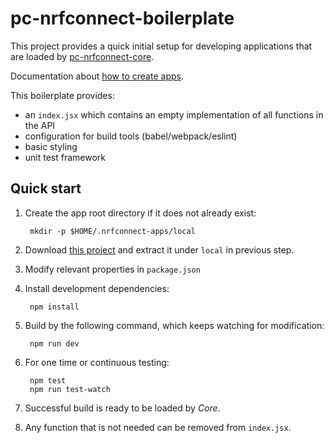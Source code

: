 # pc-nrfconnect-boilerplate

This project provides a quick initial setup for developing applications that are loaded by [pc-nrfconnect-core](https://github.com/NordicSemiconductor/pc-nrfconnect-core).

Documentation about [how to create apps](https://github.com/NordicSemiconductor/pc-nrfconnect-core#creating-apps).

This boilerplate provides:
- an `index.jsx` which contains an empty implementation of all functions in the API
- configuration for build tools (babel/webpack/eslint)
- basic styling
- unit test framework

## Quick start

1. Create the app root directory if it does not already exist:

        mkdir -p $HOME/.nrfconnect-apps/local

2. Download [this project](https://github.com/NordicSemiconductor/pc-nrfconnect-boilerplate/archive/master.zip) and extract it under `local` in previous step.

3. Modify relevant properties in `package.json`
4. Install development dependencies:

        npm install

5. Build by the following command, which keeps watching for modification:

        npm run dev

6. For one time or continuous testing:

        npm test
        npm run test-watch

7. Successful build is ready to be loaded by *Core*.
8. Any function that is not needed can be removed from `index.jsx`.
